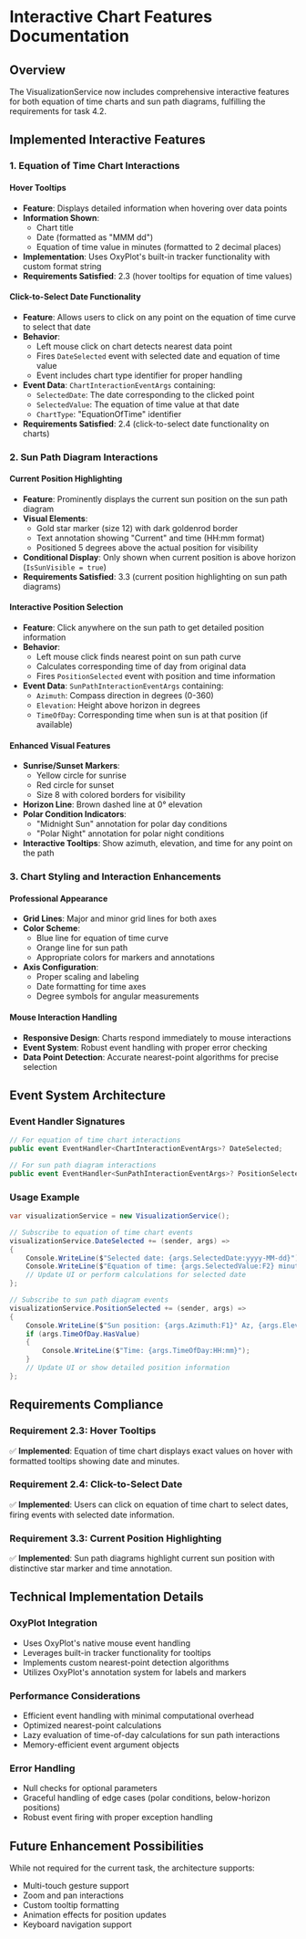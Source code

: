 # Interactive Chart Features Documentation

## Overview

The VisualizationService now includes comprehensive interactive features for both equation of time charts and sun path diagrams, fulfilling the requirements for task 4.2.

## Implemented Interactive Features

### 1. Equation of Time Chart Interactions

#### Hover Tooltips
- **Feature**: Displays detailed information when hovering over data points
- **Information Shown**:
  - Chart title
  - Date (formatted as "MMM dd")
  - Equation of time value in minutes (formatted to 2 decimal places)
- **Implementation**: Uses OxyPlot's built-in tracker functionality with custom format string
- **Requirements Satisfied**: 2.3 (hover tooltips for equation of time values)

#### Click-to-Select Date Functionality
- **Feature**: Allows users to click on any point on the equation of time curve to select that date
- **Behavior**: 
  - Left mouse click on chart detects nearest data point
  - Fires `DateSelected` event with selected date and equation of time value
  - Event includes chart type identifier for proper handling
- **Event Data**: `ChartInteractionEventArgs` containing:
  - `SelectedDate`: The date corresponding to the clicked point
  - `SelectedValue`: The equation of time value at that date
  - `ChartType`: "EquationOfTime" identifier
- **Requirements Satisfied**: 2.4 (click-to-select date functionality on charts)

### 2. Sun Path Diagram Interactions

#### Current Position Highlighting
- **Feature**: Prominently displays the current sun position on the sun path diagram
- **Visual Elements**:
  - Gold star marker (size 12) with dark goldenrod border
  - Text annotation showing "Current" and time (HH:mm format)
  - Positioned 5 degrees above the actual position for visibility
- **Conditional Display**: Only shown when current position is above horizon (`IsSunVisible = true`)
- **Requirements Satisfied**: 3.3 (current position highlighting on sun path diagrams)

#### Interactive Position Selection
- **Feature**: Click anywhere on the sun path to get detailed position information
- **Behavior**:
  - Left mouse click finds nearest point on sun path curve
  - Calculates corresponding time of day from original data
  - Fires `PositionSelected` event with position and time information
- **Event Data**: `SunPathInteractionEventArgs` containing:
  - `Azimuth`: Compass direction in degrees (0-360)
  - `Elevation`: Height above horizon in degrees
  - `TimeOfDay`: Corresponding time when sun is at that position (if available)

#### Enhanced Visual Features
- **Sunrise/Sunset Markers**: 
  - Yellow circle for sunrise
  - Red circle for sunset
  - Size 8 with colored borders for visibility
- **Horizon Line**: Brown dashed line at 0° elevation
- **Polar Condition Indicators**:
  - "Midnight Sun" annotation for polar day conditions
  - "Polar Night" annotation for polar night conditions
- **Interactive Tooltips**: Show azimuth, elevation, and time for any point on the path

### 3. Chart Styling and Interaction Enhancements

#### Professional Appearance
- **Grid Lines**: Major and minor grid lines for both axes
- **Color Scheme**: 
  - Blue line for equation of time curve
  - Orange line for sun path
  - Appropriate colors for markers and annotations
- **Axis Configuration**:
  - Proper scaling and labeling
  - Date formatting for time axes
  - Degree symbols for angular measurements

#### Mouse Interaction Handling
- **Responsive Design**: Charts respond immediately to mouse interactions
- **Event System**: Robust event handling with proper error checking
- **Data Point Detection**: Accurate nearest-point algorithms for precise selection

## Event System Architecture

### Event Handler Signatures
```csharp
// For equation of time chart interactions
public event EventHandler<ChartInteractionEventArgs>? DateSelected;

// For sun path diagram interactions  
public event EventHandler<SunPathInteractionEventArgs>? PositionSelected;
```

### Usage Example
```csharp
var visualizationService = new VisualizationService();

// Subscribe to equation of time chart events
visualizationService.DateSelected += (sender, args) =>
{
    Console.WriteLine($"Selected date: {args.SelectedDate:yyyy-MM-dd}");
    Console.WriteLine($"Equation of time: {args.SelectedValue:F2} minutes");
    // Update UI or perform calculations for selected date
};

// Subscribe to sun path diagram events
visualizationService.PositionSelected += (sender, args) =>
{
    Console.WriteLine($"Sun position: {args.Azimuth:F1}° Az, {args.Elevation:F1}° El");
    if (args.TimeOfDay.HasValue)
    {
        Console.WriteLine($"Time: {args.TimeOfDay:HH:mm}");
    }
    // Update UI or show detailed position information
};
```

## Requirements Compliance

### Requirement 2.3: Hover Tooltips
✅ **Implemented**: Equation of time chart displays exact values on hover with formatted tooltips showing date and minutes.

### Requirement 2.4: Click-to-Select Date
✅ **Implemented**: Users can click on equation of time chart to select dates, firing events with selected date information.

### Requirement 3.3: Current Position Highlighting  
✅ **Implemented**: Sun path diagrams highlight current sun position with distinctive star marker and time annotation.

## Technical Implementation Details

### OxyPlot Integration
- Uses OxyPlot's native mouse event handling
- Leverages built-in tracker functionality for tooltips
- Implements custom nearest-point detection algorithms
- Utilizes OxyPlot's annotation system for labels and markers

### Performance Considerations
- Efficient event handling with minimal computational overhead
- Optimized nearest-point calculations
- Lazy evaluation of time-of-day calculations for sun path interactions
- Memory-efficient event argument objects

### Error Handling
- Null checks for optional parameters
- Graceful handling of edge cases (polar conditions, below-horizon positions)
- Robust event firing with proper exception handling

## Future Enhancement Possibilities

While not required for the current task, the architecture supports:
- Multi-touch gesture support
- Zoom and pan interactions
- Custom tooltip formatting
- Animation effects for position updates
- Keyboard navigation support